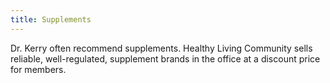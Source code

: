 ```yaml
---
title: Supplements
---
```


Dr. Kerry often recommend supplements. Healthy Living Community sells reliable, well-regulated, supplement brands in the office at a discount price for members.